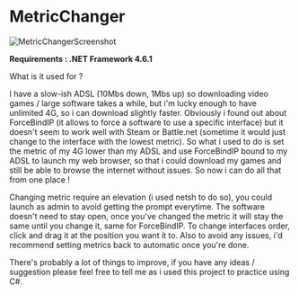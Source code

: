 # MetricChanger

![MetricChangerScreenshot](https://imgur.com/je6P11q)

**Requirements : .NET Framework 4.6.1**

What is it used for ?

I have a slow-ish ADSL (10Mbs down, 1Mbs up) so downloading video games / large software takes a while, but i'm lucky enough to have unlimited 4G, so i can download slightly faster. Obviously i found out about ForceBindIP (it allows to force a software to use a specific interface) but it doesn't seem to work well with Steam or Battle.net (sometime it would just change to the interface with the lowest metric).
So what i used to do is set the metric of my 4G lower than my ADSL and use ForceBindIP bound to my ADSL to launch my web browser, so that 
i could download my games and still be able to browse the internet without issues.
So now i can do all that from one place !

Changing metric require an elevation (i used netsh to do so), you could launch as admin to avoid getting the prompt everytime.
The software doesn't need to stay open, once you've changed the metric it will stay the same until you change it, same for ForceBindIP.
To change interfaces order, click and drag it at the position you want it to.
Also to avoid any issues, i'd recommend setting metrics back to automatic once you're done.


There's probably a lot of things to improve, if you have any ideas / suggestion please feel free to tell me as i used this project to practice using C#.
